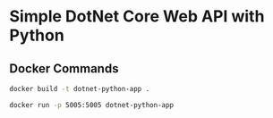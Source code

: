 # Simple DotNet Core Web API with Python


## Docker Commands
```bash
docker build -t dotnet-python-app .
```

```bash
docker run -p 5005:5005 dotnet-python-app
```


